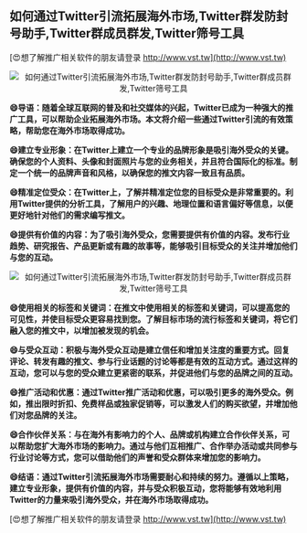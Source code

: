 ## **如何通过Twitter引流拓展海外市场,Twitter群发防封号助手,Twitter群成员群发,Twitter筛号工具**

[😍想了解推广相关软件的朋友请登录 http://www.vst.tw](http://www.vst.tw)

 <center><img src="https://vst.tw/MP4/tuiguang/png/5.png" alt="如何通过Twitter引流拓展海外市场,Twitter群发防封号助手,Twitter群成员群发,Twitter筛号工具"></center>

**😄导语：随着全球互联网的普及和社交媒体的兴起，Twitter已成为一种强大的推广工具，可以帮助企业拓展海外市场。本文将介绍一些通过Twitter引流的有效策略，帮助您在海外市场取得成功。**

**😄建立专业形象：在Twitter上建立一个专业的品牌形象是吸引海外受众的关键。确保您的个人资料、头像和封面照片与您的业务相关，并且符合国际化的标准。制定一个统一的品牌声音和风格，以确保您的推文内容一致且有品质。**

**😄精准定位受众：在Twitter上，了解并精准定位您的目标受众是非常重要的。利用Twitter提供的分析工具，了解用户的兴趣、地理位置和语言偏好等信息，以便更好地针对他们的需求编写推文。**

**😄提供有价值的内容：为了吸引海外受众，您需要提供有价值的内容。发布行业趋势、研究报告、产品更新或有趣的故事等，能够吸引目标受众的关注并增加他们与您的互动。**

 <center><img src="https://vst.tw/MP4/tuiguang/png/0.png" alt="如何通过Twitter引流拓展海外市场,Twitter群发防封号助手,Twitter群成员群发,Twitter筛号工具"></center>

**😄使用相关的标签和关键词：在推文中使用相关的标签和关键词，可以提高您的可见性，并使目标受众更容易找到您。了解目标市场的流行标签和关键词，将它们融入您的推文中，以增加被发现的机会。**

**😄与受众互动：积极与海外受众互动是建立信任和增加关注度的重要方式。回复评论、转发有趣的推文、参与行业话题的讨论等都是有效的互动方式。通过这样的互动，您可以与您的受众建立更紧密的联系，并促进他们与您的品牌之间的互动。**

**😄推广活动和优惠：通过Twitter推广活动和优惠，可以吸引更多的海外受众。例如，推出限时折扣、免费样品或独家促销等，可以激发人们的购买欲望，并增加他们对您品牌的关注。**

**😄合作伙伴关系：与在海外有影响力的个人、品牌或机构建立合作伙伴关系，可以帮助您扩大海外市场的影响力。通过与他们互相推广、合作举办活动或共同参与行业讨论等方式，您可以借助他们的声誉和受众群体来增加您的影响力。**

**😄结语：通过Twitter引流拓展海外市场需要耐心和持续的努力。遵循以上策略，建立专业形象，提供有价值的内容，并与受众积极互动，您将能够有效地利用Twitter的力量来吸引海外受众，并在海外市场取得成功。**

[😍想了解推广相关软件的朋友请登录 http://www.vst.tw](http://www.vst.tw)



